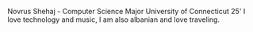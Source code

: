 Novrus Shehaj - Computer Science Major
University of Connecticut 25'
I love technology and music, I am also albanian and love traveling.
